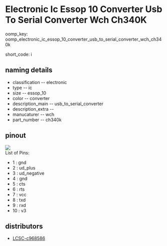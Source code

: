 # Electronic Ic Essop 10 Converter Usb To Serial Converter Wch Ch340K
oomp_key: oomp_electronic_ic_essop_10_converter_usb_to_serial_converter_wch_ch340k  

short_code: i
## naming details
* classification -- electronic
* type -- ic
* size -- essop_10
* color -- converter
* description_main -- usb_to_serial_converter
* description_extra -- 
* manucaturer -- wch
* part_number -- ch340k
## pinout
![](working_pinout_600.png)  
List of Pins:

* 1 : gnd
* 2 : ud_plus
* 3 : ud_negative
* 4 : gnd
* 5 : cts
* 6 : rts
* 7 : vcc
* 8 : txd
* 9 : rxd
* 10 : v3
## distributors
* [LCSC-c968586](https://lcsc.com/product-detail/c968586.html)  




